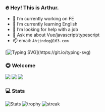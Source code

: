 ### 🔥 Hey! This is Arthur.

- 🔭 I’m currently working on FE
- 🌱 I’m currently learning English
- 🤔 I’m looking for help with a job
- 💬 Ask me about Vue/javascript/typescript
- 📫 email: `Ahjindeg@163.com`

[![Typing SVG](https://readme-typing-svg.herokuapp.com?font=Edu+VIC+WA+NT+Beginner&size=28&width=600&lines=To+see+the+world+as+it+is+and+to+love+it.)](https://git.io/typing-svg)

### 😋 Welcome
![](https://visitor-badge.laobi.icu/badge?page_id=kangyana)
![](https://img.shields.io/github/stars/AhJindeg?color=fefb7b&logo=Undertale)
![](https://img.shields.io/github/followers/AhJindeg?color=27da6b&logo=Handshake)

### 💻 Stats
![Stats](https://github-readme-stats.vercel.app/api?username=AhJindeg&show_icons=true&theme=radical)
![trophy](https://github-profile-trophy.vercel.app/?username=AhJindeg&theme=radical)
![streak](http://github-readme-streak-stats.herokuapp.com/?user=AhJindeg&theme=radical)
